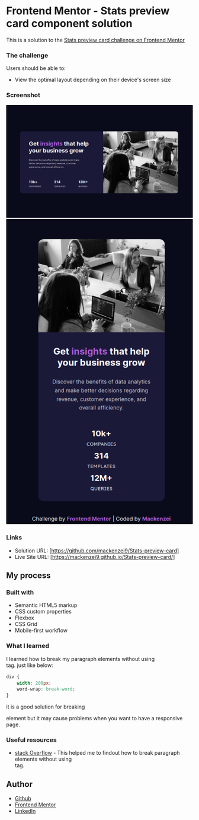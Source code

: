 # Frontend Mentor - Stats preview card component solution

This is a solution to the [Stats preview card challenge on Frontend Mentor](https://www.frontendmentor.io/challenges/stats-preview-card-component-8JqbgoU62)


### The challenge

Users should be able to:
- View the optimal layout depending on their device's screen size

### Screenshot

![Desktop](./screenshots/stats-preview-card-desktop.png)
![Mobile](./screenshots/stats-preview-card-mobile.png)


### Links

- Solution URL: [https://github.com/mackenzei9/Stats-preview-card]
- Live Site URL: [https://mackenzei9.github.io/Stats-preview-card/]

## My process

### Built with

- Semantic HTML5 markup
- CSS custom properties
- Flexbox
- CSS Grid
- Mobile-first workflow

### What I learned

I learned how to break my paragraph elements without using <br> tag. just like below:

```css
div {
    width: 200px;
    word-wrap: break-word;
}
```
it is a good solution for breaking <p> element but it may cause problems when you want to have a responsive page.

### Useful resources

- [stack Overflow](https://stackoverflow.com/questions/1147877/how-to-word-wrap-text-in-html) - This helped me to findout how to break paragraph elements without using <br> tag.


## Author

- [Github](https://github.com/mackenzei9)
- [Frontend Mentor](https://www.frontendmentor.io/profile/mackenzei9)
- [LinkedIn](https://www.linkedin.com/in/mackenzei/)
